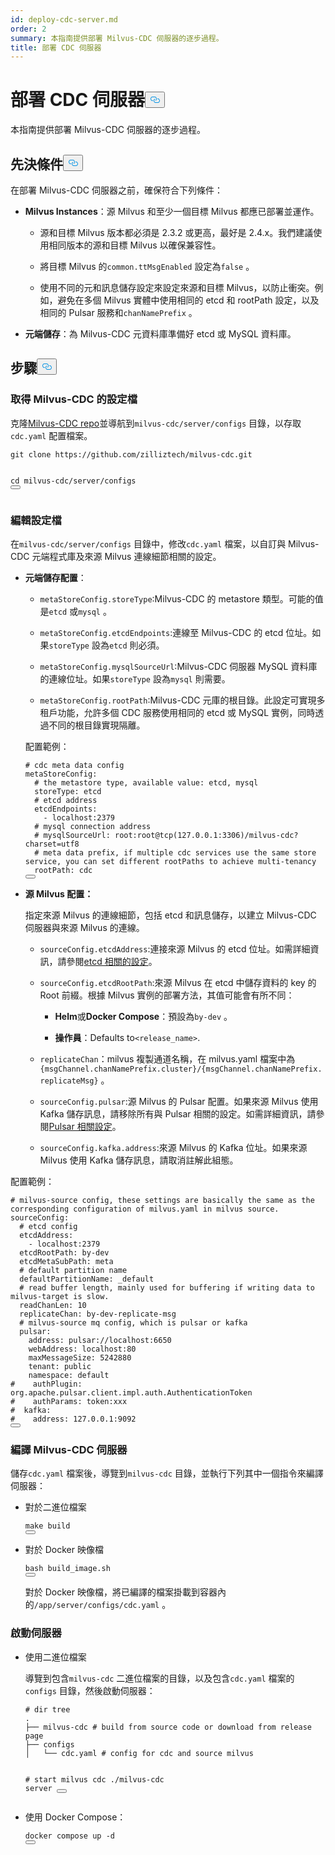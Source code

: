 ```yaml
---
id: deploy-cdc-server.md
order: 2
summary: 本指南提供部署 Milvus-CDC 伺服器的逐步過程。
title: 部署 CDC 伺服器
---
```

<h1 id="Deploy-CDC-Server" class="common-anchor-header">部署 CDC 伺服器<button data-href="#Deploy-CDC-Server" class="anchor-icon" translate="no">
      <svg translate="no"
        aria-hidden="true"
        focusable="false"
        height="20"
        version="1.1"
        viewBox="0 0 16 16"
        width="16"
      >
        <path
          fill="#0092E4"
          fill-rule="evenodd"
          d="M4 9h1v1H4c-1.5 0-3-1.69-3-3.5S2.55 3 4 3h4c1.45 0 3 1.69 3 3.5 0 1.41-.91 2.72-2 3.25V8.59c.58-.45 1-1.27 1-2.09C10 5.22 8.98 4 8 4H4c-.98 0-2 1.22-2 2.5S3 9 4 9zm9-3h-1v1h1c1 0 2 1.22 2 2.5S13.98 12 13 12H9c-.98 0-2-1.22-2-2.5 0-.83.42-1.64 1-2.09V6.25c-1.09.53-2 1.84-2 3.25C6 11.31 7.55 13 9 13h4c1.45 0 3-1.69 3-3.5S14.5 6 13 6z"
        ></path>
      </svg>
    </button></h1><p>本指南提供部署 Milvus-CDC 伺服器的逐步過程。</p>
<h2 id="Prerequisites" class="common-anchor-header">先決條件<button data-href="#Prerequisites" class="anchor-icon" translate="no">
      <svg translate="no"
        aria-hidden="true"
        focusable="false"
        height="20"
        version="1.1"
        viewBox="0 0 16 16"
        width="16"
      >
        <path
          fill="#0092E4"
          fill-rule="evenodd"
          d="M4 9h1v1H4c-1.5 0-3-1.69-3-3.5S2.55 3 4 3h4c1.45 0 3 1.69 3 3.5 0 1.41-.91 2.72-2 3.25V8.59c.58-.45 1-1.27 1-2.09C10 5.22 8.98 4 8 4H4c-.98 0-2 1.22-2 2.5S3 9 4 9zm9-3h-1v1h1c1 0 2 1.22 2 2.5S13.98 12 13 12H9c-.98 0-2-1.22-2-2.5 0-.83.42-1.64 1-2.09V6.25c-1.09.53-2 1.84-2 3.25C6 11.31 7.55 13 9 13h4c1.45 0 3-1.69 3-3.5S14.5 6 13 6z"
        ></path>
      </svg>
    </button></h2><p>在部署 Milvus-CDC 伺服器之前，確保符合下列條件：</p>
<ul>
<li><p><strong>Milvus Instances</strong>：源 Milvus 和至少一個目標 Milvus 都應已部署並運作。</p>
<ul>
<li><p>源和目標 Milvus 版本都必須是 2.3.2 或更高，最好是 2.4.x。我們建議使用相同版本的源和目標 Milvus 以確保兼容性。</p></li>
<li><p>將目標 Milvus 的<code translate="no">common.ttMsgEnabled</code> 設定為<code translate="no">false</code> 。</p></li>
<li><p>使用不同的元和訊息儲存設定來設定來源和目標 Milvus，以防止衝突。例如，避免在多個 Milvus 實體中使用相同的 etcd 和 rootPath 設定，以及相同的 Pulsar 服務和<code translate="no">chanNamePrefix</code> 。</p></li>
</ul></li>
<li><p><strong>元端儲存</strong>：為 Milvus-CDC 元資料庫準備好 etcd 或 MySQL 資料庫。</p></li>
</ul>
<h2 id="Steps" class="common-anchor-header">步驟<button data-href="#Steps" class="anchor-icon" translate="no">
      <svg translate="no"
        aria-hidden="true"
        focusable="false"
        height="20"
        version="1.1"
        viewBox="0 0 16 16"
        width="16"
      >
        <path
          fill="#0092E4"
          fill-rule="evenodd"
          d="M4 9h1v1H4c-1.5 0-3-1.69-3-3.5S2.55 3 4 3h4c1.45 0 3 1.69 3 3.5 0 1.41-.91 2.72-2 3.25V8.59c.58-.45 1-1.27 1-2.09C10 5.22 8.98 4 8 4H4c-.98 0-2 1.22-2 2.5S3 9 4 9zm9-3h-1v1h1c1 0 2 1.22 2 2.5S13.98 12 13 12H9c-.98 0-2-1.22-2-2.5 0-.83.42-1.64 1-2.09V6.25c-1.09.53-2 1.84-2 3.25C6 11.31 7.55 13 9 13h4c1.45 0 3-1.69 3-3.5S14.5 6 13 6z"
        ></path>
      </svg>
    </button></h2><h3 id="Obtain-the-Milvus-CDC-config-file" class="common-anchor-header">取得 Milvus-CDC 的設定檔</h3><p>克隆<a href="https://github.com/zilliztech/milvus-cdc">Milvus-CDC repo</a>並導航到<code translate="no">milvus-cdc/server/configs</code> 目錄，以存取<code translate="no">cdc.yaml</code> 配置檔案。</p>
<pre><code translate="no" class="language-bash">git <span class="hljs-built_in">clone</span> https://github.com/zilliztech/milvus-cdc.git

<span class="hljs-built_in">cd</span> milvus-cdc/server/configs
<button class="copy-code-btn"></button></code></pre>
<h3 id="Edit-the-config-file" class="common-anchor-header">編輯設定檔</h3><p>在<code translate="no">milvus-cdc/server/configs</code> 目錄中，修改<code translate="no">cdc.yaml</code> 檔案，以自訂與 Milvus-CDC 元端程式庫及來源 Milvus 連線細節相關的設定。</p>
<ul>
<li><p><strong>元端儲存配置</strong>：</p>
<ul>
<li><p><code translate="no">metaStoreConfig.storeType</code>:Milvus-CDC 的 metastore 類型。可能的值是<code translate="no">etcd</code> 或<code translate="no">mysql</code> 。</p></li>
<li><p><code translate="no">metaStoreConfig.etcdEndpoints</code>:連線至 Milvus-CDC 的 etcd 位址。如果<code translate="no">storeType</code> 設為<code translate="no">etcd</code> 則必須。</p></li>
<li><p><code translate="no">metaStoreConfig.mysqlSourceUrl</code>:Milvus-CDC 伺服器 MySQL 資料庫的連線位址。如果<code translate="no">storeType</code> 設為<code translate="no">mysql</code> 則需要。</p></li>
<li><p><code translate="no">metaStoreConfig.rootPath</code>:Milvus-CDC 元庫的根目錄。此設定可實現多租戶功能，允許多個 CDC 服務使用相同的 etcd 或 MySQL 實例，同時透過不同的根目錄實現隔離。</p></li>
</ul>
<p>配置範例：</p>
<pre><code translate="no" class="language-yaml"><span class="hljs-comment"># cdc meta data config</span>
<span class="hljs-attr">metaStoreConfig:</span>
  <span class="hljs-comment"># the metastore type, available value: etcd, mysql</span>
  <span class="hljs-attr">storeType:</span> <span class="hljs-string">etcd</span>
  <span class="hljs-comment"># etcd address</span>
  <span class="hljs-attr">etcdEndpoints:</span>
    <span class="hljs-bullet">-</span> <span class="hljs-string">localhost:2379</span>
  <span class="hljs-comment"># mysql connection address</span>
  <span class="hljs-comment"># mysqlSourceUrl: root:root@tcp(127.0.0.1:3306)/milvus-cdc?charset=utf8</span>
  <span class="hljs-comment"># meta data prefix, if multiple cdc services use the same store service, you can set different rootPaths to achieve multi-tenancy</span>
  <span class="hljs-attr">rootPath:</span> <span class="hljs-string">cdc</span>
<button class="copy-code-btn"></button></code></pre></li>
<li><p><strong>源 Milvus 配置：</strong></p>
<p>指定來源 Milvus 的連線細節，包括 etcd 和訊息儲存，以建立 Milvus-CDC 伺服器與來源 Milvus 的連線。</p>
<ul>
<li><p><code translate="no">sourceConfig.etcdAddress</code>:連接來源 Milvus 的 etcd 位址。如需詳細資訊，請參閱<a href="https://milvus.io/docs/configure_etcd.md#etcd-related-Configurations">etcd 相關的設定</a>。</p></li>
<li><p><code translate="no">sourceConfig.etcdRootPath</code>:來源 Milvus 在 etcd 中儲存資料的 key 的 Root 前綴。根據 Milvus 實例的部署方法，其值可能會有所不同：</p>
<ul>
<li><p><strong>Helm</strong>或<strong>Docker Compose</strong>：預設為<code translate="no">by-dev</code> 。</p></li>
<li><p><strong>操作員</strong>：Defaults to<code translate="no">&lt;release_name&gt;</code>.</p></li>
</ul></li>
<li><p><code translate="no">replicateChan</code>：milvus 複製通道名稱，在 milvus.yaml 檔案中為<code translate="no">{msgChannel.chanNamePrefix.cluster}/{msgChannel.chanNamePrefix.replicateMsg}</code> 。</p></li>
<li><p><code translate="no">sourceConfig.pulsar</code>:源 Milvus 的 Pulsar 配置。如果來源 Milvus 使用 Kafka 儲存訊息，請移除所有與 Pulsar 相關的設定。如需詳細資訊，請參閱<a href="https://milvus.io/docs/configure_pulsar.md">Pulsar 相關設定</a>。</p></li>
<li><p><code translate="no">sourceConfig.kafka.address</code>:來源 Milvus 的 Kafka 位址。如果來源 Milvus 使用 Kafka 儲存訊息，請取消註解此組態。</p></li>
</ul></li>
</ul>
<p>配置範例：</p>
<pre><code translate="no" class="language-yaml"><span class="hljs-comment"># milvus-source config, these settings are basically the same as the corresponding configuration of milvus.yaml in milvus source.</span>
<span class="hljs-attr">sourceConfig:</span>
  <span class="hljs-comment"># etcd config</span>
  <span class="hljs-attr">etcdAddress:</span>
    <span class="hljs-bullet">-</span> <span class="hljs-string">localhost:2379</span>
  <span class="hljs-attr">etcdRootPath:</span> <span class="hljs-string">by-dev</span>
  <span class="hljs-attr">etcdMetaSubPath:</span> <span class="hljs-string">meta</span>
  <span class="hljs-comment"># default partition name</span>
  <span class="hljs-attr">defaultPartitionName:</span> <span class="hljs-string">_default</span>
  <span class="hljs-comment"># read buffer length, mainly used for buffering if writing data to milvus-target is slow.</span>
  <span class="hljs-attr">readChanLen:</span> <span class="hljs-number">10</span>
  <span class="hljs-attr">replicateChan:</span> <span class="hljs-string">by-dev-replicate-msg</span>
  <span class="hljs-comment"># milvus-source mq config, which is pulsar or kafka</span>
  <span class="hljs-attr">pulsar:</span>
    <span class="hljs-attr">address:</span> <span class="hljs-string">pulsar://localhost:6650</span>
    <span class="hljs-attr">webAddress:</span> <span class="hljs-string">localhost:80</span>
    <span class="hljs-attr">maxMessageSize:</span> <span class="hljs-number">5242880</span>
    <span class="hljs-attr">tenant:</span> <span class="hljs-string">public</span>
    <span class="hljs-attr">namespace:</span> <span class="hljs-string">default</span>
<span class="hljs-comment">#    authPlugin: org.apache.pulsar.client.impl.auth.AuthenticationToken</span>
<span class="hljs-comment">#    authParams: token:xxx</span>
<span class="hljs-comment">#  kafka:</span>
<span class="hljs-comment">#    address: 127.0.0.1:9092</span>
<button class="copy-code-btn"></button></code></pre>
<h3 id="Compile-the-Milvus-CDC-server" class="common-anchor-header">編譯 Milvus-CDC 伺服器</h3><p>儲存<code translate="no">cdc.yaml</code> 檔案後，導覽到<code translate="no">milvus-cdc</code> 目錄，並執行下列其中一個指令來編譯伺服器：</p>
<ul>
<li><p>對於二進位檔案</p>
<pre><code translate="no" class="language-bash">make build
<button class="copy-code-btn"></button></code></pre></li>
<li><p>對於 Docker 映像檔</p>
<pre><code translate="no" class="language-bash">bash build_image.sh
<button class="copy-code-btn"></button></code></pre>
<p>對於 Docker 映像檔，將已編譯的檔案掛載到容器內的<code translate="no">/app/server/configs/cdc.yaml</code> 。</p></li>
</ul>
<h3 id="Start-the-server" class="common-anchor-header">啟動伺服器</h3><ul>
<li><p>使用二進位檔案</p>
<p>導覽到包含<code translate="no">milvus-cdc</code> 二進位檔案的目錄，以及包含<code translate="no">cdc.yaml</code> 檔案的<code translate="no">configs</code> 目錄，然後啟動伺服器：</p>
<pre><code translate="no" class="language-bash"><span class="hljs-comment"># dir tree</span>
.
├── milvus-cdc <span class="hljs-comment"># build from source code or download from release page</span>
├── configs
│   └── cdc.yaml <span class="hljs-comment"># config for cdc and source milvus</span>

<span class="hljs-comment"># start milvus cdc</span>
./milvus-cdc server
<button class="copy-code-btn"></button></code></pre></li>
<li><p>使用 Docker Compose：</p>
<pre><code translate="no" class="language-bash">docker compose up -d
<button class="copy-code-btn"></button></code></pre></li>
</ul>
